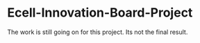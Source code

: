 # Ecell-Innovation-Board-Project

The work is still going on for this project. Its not the final result.
